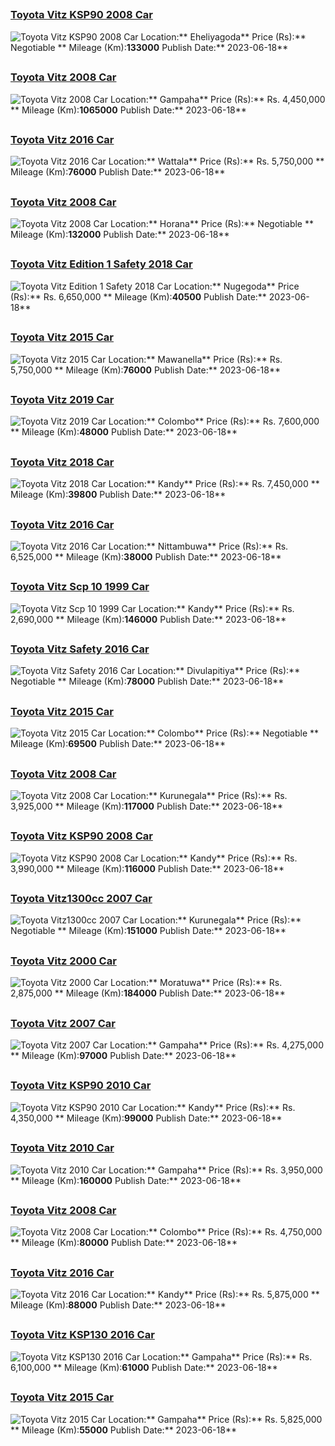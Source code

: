 
##        
### [Toyota Vitz KSP90 2008 Car](https://riyasewana.com/buy/toyota-vitz-ksp90-sale-eheliyagoda-6505738)
![Toyota Vitz KSP90 2008 Car](//riyasewana.com/thumb/thumbtoyota-vitz-ksp90-2008-188205712631.jpg)
Location:** Eheliyagoda**
Price (Rs):** Negotiable **
Mileage (Km):**133000**
Publish Date:** 2023-06-18**

##        
### [Toyota Vitz 2008 Car](https://riyasewana.com/buy/toyota-vitz-sale-gampaha-6505692)
![Toyota Vitz 2008 Car](//riyasewana.com/thumb/thumbtoyota-vitz-2008-188143912031.jpg)
Location:** Gampaha**
Price (Rs):** Rs. 4,450,000 **
Mileage (Km):**1065000**
Publish Date:** 2023-06-18**

##        
### [Toyota Vitz 2016 Car](https://riyasewana.com/buy/toyota-vitz-sale-wattala-6505606)
![Toyota Vitz 2016 Car](//riyasewana.com/thumb/thumbtoyota-vitz-2016-188012912011.jpg)
Location:** Wattala**
Price (Rs):** Rs. 5,750,000 **
Mileage (Km):**76000**
Publish Date:** 2023-06-18**

##        
### [Toyota Vitz 2008 Car](https://riyasewana.com/buy/toyota-vitz-sale-horana-6505590)
![Toyota Vitz 2008 Car](//riyasewana.com/thumb/thumbtoyota-vitz-188173017211.jpg)
Location:** Horana**
Price (Rs):** Negotiable **
Mileage (Km):**132000**
Publish Date:** 2023-06-18**

##        
### [Toyota Vitz Edition 1 Safety 2018 Car](https://riyasewana.com/buy/toyota-vitz-edition-sale-nugegoda-6505497)
![Toyota Vitz Edition 1 Safety 2018 Car](//riyasewana.com/thumb/thumbtoyota-vitz-edition-2018-187470412561.jpg)
Location:** Nugegoda**
Price (Rs):** Rs. 6,650,000 **
Mileage (Km):**40500**
Publish Date:** 2023-06-18**

##        
### [Toyota Vitz 2015 Car](https://riyasewana.com/buy/toyota-vitz-sale-mawanella-6505473)
![Toyota Vitz 2015 Car](//riyasewana.com/thumb/thumbtoyota-vitz-187422722241.jpg)
Location:** Mawanella**
Price (Rs):** Rs. 5,750,000 **
Mileage (Km):**76000**
Publish Date:** 2023-06-18**

##        
### [Toyota Vitz 2019 Car](https://riyasewana.com/buy/toyota-vitz-sale-colombo-6505457)
![Toyota Vitz 2019 Car](//riyasewana.com/thumb/thumbtoyota-vitz-2019-187402512721.jpg)
Location:** Colombo**
Price (Rs):** Rs. 7,600,000 **
Mileage (Km):**48000**
Publish Date:** 2023-06-18**

##        
### [Toyota Vitz 2018 Car](https://riyasewana.com/buy/toyota-vitz-sale-kandy-6505443)
![Toyota Vitz 2018 Car](//riyasewana.com/thumb/thumbtoyota-vitz-2018-187384212241.jpg)
Location:** Kandy**
Price (Rs):** Rs. 7,450,000 **
Mileage (Km):**39800**
Publish Date:** 2023-06-18**

##        
### [Toyota Vitz 2016 Car](https://riyasewana.com/buy/toyota-vitz-sale-nittambuwa-6505417)
![Toyota Vitz 2016 Car](//riyasewana.com/thumb/thumbtoyota-vitz-led-1873528441.jpg)
Location:** Nittambuwa**
Price (Rs):** Rs. 6,525,000 **
Mileage (Km):**38000**
Publish Date:** 2023-06-18**

##        
### [Toyota Vitz Scp 10 1999 Car](https://riyasewana.com/buy/toyota-vitz-scp-sale-kandy-6505411)
![Toyota Vitz Scp 10 1999 Car](//riyasewana.com/thumb/thumbtoyota-vitz-scp-1999-187345912701.jpg)
Location:** Kandy**
Price (Rs):** Rs. 2,690,000 **
Mileage (Km):**146000**
Publish Date:** 2023-06-18**

##        
### [Toyota Vitz Safety 2016 Car](https://riyasewana.com/buy/toyota-vitz-safety-sale-divulapitiya-6505360)
![Toyota Vitz Safety 2016 Car](//riyasewana.com/thumb/thumbtoyota-vitz-safety-1872843701.jpg)
Location:** Divulapitiya**
Price (Rs):** Negotiable **
Mileage (Km):**78000**
Publish Date:** 2023-06-18**

##        
### [Toyota Vitz 2015 Car](https://riyasewana.com/buy/toyota-vitz-sale-colombo-6505336)
![Toyota Vitz 2015 Car](//riyasewana.com/thumb/thumbtoyota-vitz-18725504831.jpg)
Location:** Colombo**
Price (Rs):** Negotiable **
Mileage (Km):**69500**
Publish Date:** 2023-06-18**

##        
### [Toyota Vitz 2008 Car](https://riyasewana.com/buy/toyota-vitz-sale-kurunegala-6505321)
![Toyota Vitz 2008 Car](//riyasewana.com/thumb/thumbtoyota-vitz-18724264161.jpg)
Location:** Kurunegala**
Price (Rs):** Rs. 3,925,000 **
Mileage (Km):**117000**
Publish Date:** 2023-06-18**

##        
### [Toyota Vitz KSP90 2008 Car](https://riyasewana.com/buy/toyota-vitz-ksp90-sale-kandy-6505318)
![Toyota Vitz KSP90 2008 Car](//riyasewana.com/thumb/thumbtoyota-vitz-ksp90-2008-187235712691.jpg)
Location:** Kandy**
Price (Rs):** Rs. 3,990,000 **
Mileage (Km):**116000**
Publish Date:** 2023-06-18**

##        
### [Toyota Vitz1300cc 2007 Car](https://riyasewana.com/buy/toyota-vitz1300cc-sale-kurunegala-6505295)
![Toyota Vitz1300cc 2007 Car](//riyasewana.com/thumb/thumbtoyota-vitz1300cc-187461110321.jpg)
Location:** Kurunegala**
Price (Rs):** Negotiable **
Mileage (Km):**151000**
Publish Date:** 2023-06-18**

##        
### [Toyota Vitz 2000 Car](https://riyasewana.com/buy/toyota-vitz-sale-moratuwa-6505268)
![Toyota Vitz 2000 Car](//riyasewana.com/thumb/thumbtoyota-vitz-1871647921.jpg)
Location:** Moratuwa**
Price (Rs):** Rs. 2,875,000 **
Mileage (Km):**184000**
Publish Date:** 2023-06-18**

##        
### [Toyota Vitz 2007 Car](https://riyasewana.com/buy/toyota-vitz-sale-gampaha-6505261)
![Toyota Vitz 2007 Car](//riyasewana.com/thumb/thumbtoyota-vitz-2007-187151812641.jpg)
Location:** Gampaha**
Price (Rs):** Rs. 4,275,000 **
Mileage (Km):**97000**
Publish Date:** 2023-06-18**

##        
### [Toyota Vitz KSP90 2010 Car](https://riyasewana.com/buy/toyota-vitz-ksp90-sale-kandy-6505243)
![Toyota Vitz KSP90 2010 Car](//riyasewana.com/thumb/thumbtoyota-vitz-ksp90-2010-187113712511.jpg)
Location:** Kandy**
Price (Rs):** Rs. 4,350,000 **
Mileage (Km):**99000**
Publish Date:** 2023-06-18**

##        
### [Toyota Vitz 2010 Car](https://riyasewana.com/buy/toyota-vitz-sale-gampaha-6505110)
![Toyota Vitz 2010 Car](//riyasewana.com/thumb/thumbtoyota-bitz-2010-186484812021.jpg)
Location:** Gampaha**
Price (Rs):** Rs. 3,950,000 **
Mileage (Km):**160000**
Publish Date:** 2023-06-18**

##        
### [Toyota Vitz 2008 Car](https://riyasewana.com/buy/toyota-vitz-sale-colombo-6504979)
![Toyota Vitz 2008 Car](//riyasewana.com/thumb/thumbtoyota-vitz-18639466291.jpg)
Location:** Colombo**
Price (Rs):** Rs. 4,750,000 **
Mileage (Km):**80000**
Publish Date:** 2023-06-18**

##        
### [Toyota Vitz 2016 Car](https://riyasewana.com/buy/toyota-vitz-sale-kandy-6504946)
![Toyota Vitz 2016 Car](//riyasewana.com/thumb/thumbtoyota-vitz-2016-185145112651.jpg)
Location:** Kandy**
Price (Rs):** Rs. 5,875,000 **
Mileage (Km):**88000**
Publish Date:** 2023-06-18**

##        
### [Toyota Vitz KSP130 2016 Car](https://riyasewana.com/buy/toyota-vitz-ksp130-sale-gampaha-6504935)
![Toyota Vitz KSP130 2016 Car](//riyasewana.com/thumb/thumbtoyota-vitz-ksp-2016-184433812101.jpg)
Location:** Gampaha**
Price (Rs):** Rs. 6,100,000 **
Mileage (Km):**61000**
Publish Date:** 2023-06-18**

##        
### [Toyota Vitz 2015 Car](https://riyasewana.com/buy/toyota-vitz-sale-gampaha-6504891)
![Toyota Vitz 2015 Car](//riyasewana.com/thumb/thumbtoyota-vitz-2015-181011612281.jpg)
Location:** Gampaha**
Price (Rs):** Rs. 5,825,000 **
Mileage (Km):**55000**
Publish Date:** 2023-06-18**
